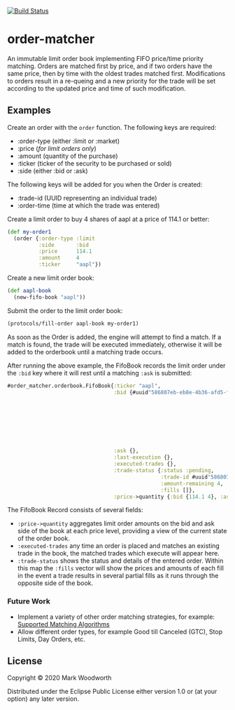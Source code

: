 [![Build Status](https://img.shields.io/github/workflow/status/Solaxun/order_matcher/Run%20tests.svg)](https://github.com/Solaxun/order_matcher/actions)
# order-matcher

An immutable limit order book implementing FIFO price/time priority matching. Orders are matched first by price, and if two orders have the same price, then by time with the oldest trades matched first.  Modifications to orders result in a re-queing and a new priority for the trade will be set according to the updated price and time of such modification. 

## Examples

Create an order with the `order` function.  The following keys are required:

- :order-type (either :limit or :market)
- :price (*for limit orders only*)
- :amount (quantity of the purchase)
- :ticker (ticker of the security to be purchased or sold)
- :side (either :bid or :ask)

The following keys will be added for you when the Order is created:
- :trade-id (UUID representing an individual trade)
- :order-time (time at which the trade was entered)

Create a limit order to buy 4 shares of aapl at a price of 114.1 or better:

```clojure
(def my-order1 
  (order {:order-type :limit
          :side       :bid
          :price      114.1
          :amount     4
          :ticker     "aapl"})
```

Create a new limit order book:
```clojure
(def aapl-book 
  (new-fifo-book "aapl"))
```

Submit the order to the limit order book:
```clojure
(protocols/fill-order aapl-book my-order1)
```

As soon as the Order is added, the engine will attempt to find a match.  If a match is found, the trade will be executed immediately, otherwise it will be added to the orderbook until a matching trade occurs.  

After running the above example, the FifoBook records the limit order under the `:bid` key where it will rest until a matching `:ask` is submitted:

```clojure
#order_matcher.orderbook.FifoBook{:ticker "aapl",
                                  :bid {#uuid"586807eb-eb8e-4b36-afd5-f1e393cfba91" {:order-type :limit,
                                                                                     :side :bid,
                                                                                     :price 114.1,
                                                                                     :amount 4,
                                                                                     :ticker "aapl",
                                                                                     :order-time #object[java.time.LocalDateTime
                                                                                                         0x3bbcd70c
                                                                                                         "2020-11-26T20:32:35.494"],
                                                                                     :trade-id #uuid"586807eb-eb8e-4b36-afd5-f1e393cfba91"}},
                                  :ask {},
                                  :last-execution {},
                                  :executed-trades {},
                                  :trade-status {:status :pending,
                                                 :trade-id #uuid"586807eb-eb8e-4b36-afd5-f1e393cfba91",
                                                 :amount-remaining 4,
                                                 :fills []},
                                  :price->quantity {:bid {114.1 4}, :ask {}}}
```
The FifoBook Record consists of several fields:
- `:price->quantity`  aggregates limit order amounts on the bid and ask side of the book at each price level, providing a view of the current state of the order book.  
- `:executed-trades` any time an order is placed and matches an existing trade in the book, the matched trades which execute will appear here.  
- `:trade-status` shows the status and details of the entered order.  Within this map the `:fills` vector will show the prices and amounts of each fill in the event a trade results in several partial fills as it runs through the opposite side of the book.  
### Future Work
- Implement a variety of other order matching strategies, for example: [Supported Matching Algorithms](https://www.cmegroup.com/confluence/display/EPICSANDBOX/Supported+Matching+Algorithms)
- Allow different order types, for example Good till Canceled (GTC), Stop Limits, Day Orders, etc.

## License

Copyright © 2020 Mark Woodworth

Distributed under the Eclipse Public License either version 1.0 or (at
your option) any later version.
